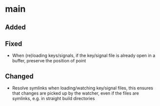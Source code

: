 # main

## Added

## Fixed

- When (re)loading keys/signals, if the key/signal file is already open in a
  buffer, preserve the position of point

## Changed

- Resolve symlinks when loading/watching key/signal files, this ensures that
  changes are picked up by the watcher, even if the files are symlinks, e.g. in
  straight build directories
